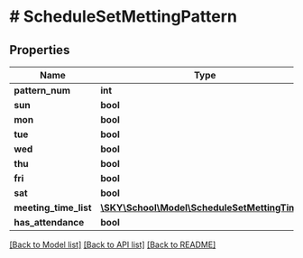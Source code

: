 # # ScheduleSetMettingPattern

## Properties

Name | Type | Description | Notes
------------ | ------------- | ------------- | -------------
**pattern_num** | **int** |  | [optional]
**sun** | **bool** |  | [optional]
**mon** | **bool** |  | [optional]
**tue** | **bool** |  | [optional]
**wed** | **bool** |  | [optional]
**thu** | **bool** |  | [optional]
**fri** | **bool** |  | [optional]
**sat** | **bool** |  | [optional]
**meeting_time_list** | [**\SKY\School\Model\ScheduleSetMettingTime[]**](ScheduleSetMettingTime.md) |  | [optional]
**has_attendance** | **bool** |  | [optional]

[[Back to Model list]](../../README.md#models) [[Back to API list]](../../README.md#endpoints) [[Back to README]](../../README.md)
